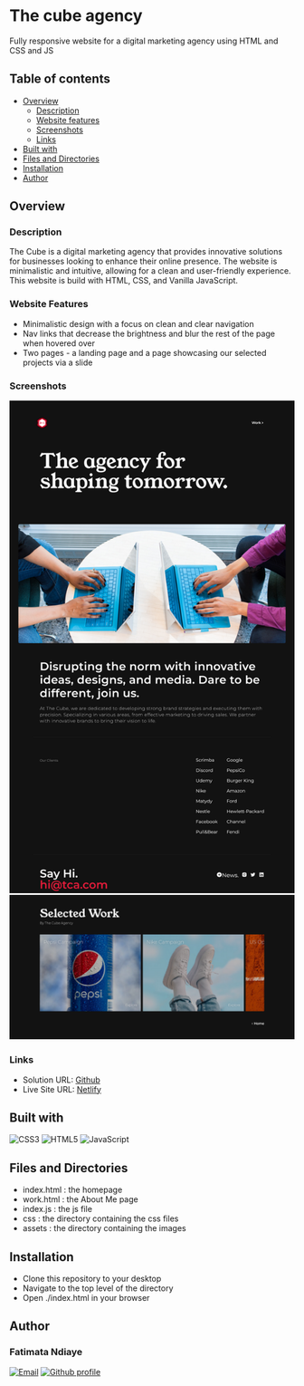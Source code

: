 # The cube agency

Fully responsive website for a digital marketing agency using HTML and CSS and JS

## Table of contents

- [Overview](#overview)
  - [Description](#description)
  - [Website features](#website-features)
  - [Screenshots](#screenshots)
  - [Links](#links)
- [Built with](#built-with)
- [Files and Directories](#files-and-directories)
- [Installation](#installation)
- [Author](#author)

## Overview

### Description

The Cube is a digital marketing agency that provides innovative solutions for businesses looking to enhance their online presence. The website is minimalistic and intuitive, allowing for a clean and user-friendly experience. This website is build with HTML, CSS, and Vanilla JavaScript.

### Website Features

- Minimalistic design with a focus on clean and clear navigation
- Nav links that decrease the brightness and blur the rest of the page when hovered over
- Two pages - a landing page and a page showcasing our selected projects via a slide

### Screenshots

![Homepage](./assets/screenshots/homepage.png)
![Our work page](./assets/screenshots/work.png)

### Links

- Solution URL: [Github](https://github.com/fatima-xs/the-cube-agency)
- Live Site URL: [Netlify](https://the-cube-fatima.netlify.app/)

## Built with

![CSS3](https://img.shields.io/badge/css3-%231572B6.svg?style=flat&logo=css3&logoColor=white)
![HTML5](https://img.shields.io/badge/html5-%23E34F26.svg?style=flat&logo=html5&logoColor=white)
![JavaScript](https://img.shields.io/badge/javascript-%23323330.svg?style=flat&logo=javascript&logoColor=%23F7DF1E)

## Files and Directories

- index.html : the homepage
- work.html : the About Me page
- index.js : the js file
- css : the directory containing the css files
- assets : the directory containing the images

## Installation

- Clone this repository to your desktop
- Navigate to the top level of the directory
- Open ./index.html in your browser

## Author

### Fatimata Ndiaye

[![Email](https://img.shields.io/badge/-Gmail-c14438?style=flat&logo=Gmail&logoColor=white)](mailto:fatimanndiaye@gmail.com)
[![Github profile](https://img.shields.io/badge/-Github-343a40?style=flat&logo=github&logoColor=white)](https://github.com/fatima-xs)
